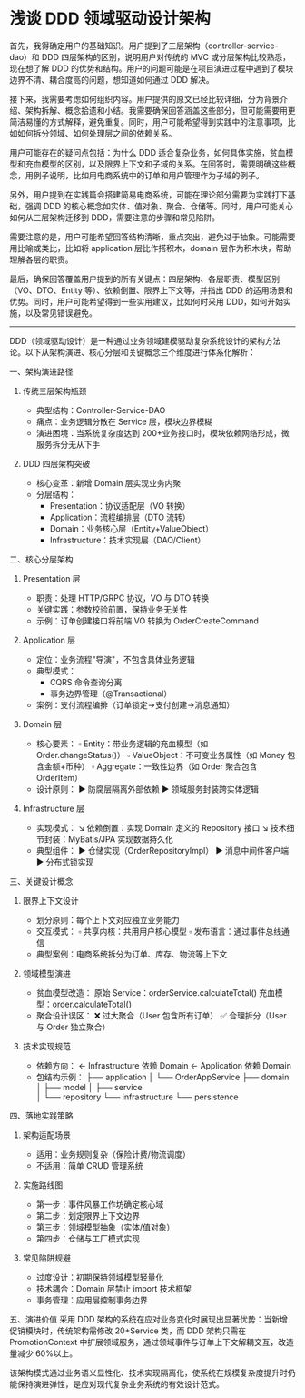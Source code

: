 # 浅谈 DDD 领域驱动设计架构

首先，我得确定用户的基础知识。用户提到了三层架构（controller-service-dao）和 DDD 四层架构的区别，说明用户对传统的 MVC 或分层架构比较熟悉，现在想了解 DDD 的优势和结构。用户的问题可能是在项目演进过程中遇到了模块边界不清、耦合度高的问题，想知道如何通过 DDD 解决。

接下来，我需要考虑如何组织内容。用户提供的原文已经比较详细，分为背景介绍、架构拆解、概念拾遗和小结。我需要确保回答涵盖这些部分，但可能需要用更简洁易懂的方式解释，避免重复。同时，用户可能希望得到实践中的注意事项，比如如何拆分领域、如何处理层之间的依赖关系。

用户可能存在的疑问点包括：为什么 DDD 适合复杂业务，如何具体实施，贫血模型和充血模型的区别，以及限界上下文和子域的关系。在回答时，需要明确这些概念，用例子说明，比如用电商系统中的订单和用户管理作为子域的例子。

另外，用户提到在实践篇会搭建简易电商系统，可能在理论部分需要为实践打下基础，强调 DDD 的核心概念如实体、值对象、聚合、仓储等。同时，用户可能关心如何从三层架构迁移到 DDD，需要注意的步骤和常见陷阱。

需要注意的是，用户可能希望回答结构清晰，重点突出，避免过于抽象。可能需要用比喻或类比，比如将 application 层比作搭积木，domain 层作为积木块，帮助理解各层的职责。

最后，确保回答覆盖用户提到的所有关键点：四层架构、各层职责、模型区别（VO、DTO、Entity 等）、依赖倒置、限界上下文等，并指出 DDD 的适用场景和优势。同时，用户可能希望得到一些实用建议，比如何时采用 DDD，如何开始实施，以及常见错误避免。

---

DDD（领域驱动设计）是一种通过业务领域建模驱动复杂系统设计的架构方法论。以下从架构演进、核心分层和关键概念三个维度进行体系化解析：

一、架构演进路径

1. 传统三层架构瓶颈

   - 典型结构：Controller-Service-DAO
   - 痛点：业务逻辑分散在 Service 层，模块边界模糊
   - 演进困境：当系统复杂度达到 200+业务接口时，模块依赖网络形成，微服务拆分无从下手

2. DDD 四层架构突破
   - 核心变革：新增 Domain 层实现业务内聚
   - 分层结构：
     - Presentation：协议适配层（VO 转换）
     - Application：流程编排层（DTO 流转）
     - Domain：业务核心层（Entity+ValueObject）
     - Infrastructure：技术实现层（DAO/Client）

二、核心分层架构

1. Presentation 层

   - 职责：处理 HTTP/GRPC 协议，VO 与 DTO 转换
   - 关键实践：参数校验前置，保持业务无关性
   - 示例：订单创建接口将前端 VO 转换为 OrderCreateCommand

2. Application 层

   - 定位：业务流程"导演"，不包含具体业务逻辑
   - 典型模式：
     - CQRS 命令查询分离
     - 事务边界管理（@Transactional）
   - 案例：支付流程编排（订单锁定->支付创建->消息通知）

3. Domain 层

   - 核心要素：
     ▫ Entity：带业务逻辑的充血模型（如 Order.changeStatus()）
     ▫ ValueObject：不可变业务属性（如 Money 包含金额+币种）
     ▫ Aggregate：一致性边界（如 Order 聚合包含 OrderItem）
   - 设计原则：
     ▶ 防腐层隔离外部依赖
     ▶ 领域服务封装跨实体逻辑

4. Infrastructure 层
   - 实现模式：
     ↘ 依赖倒置：实现 Domain 定义的 Repository 接口
     ↘ 技术细节封装：MyBatis/JPA 实现数据持久化
   - 典型组件：
     ▶ 仓储实现（OrderRepositoryImpl）
     ▶ 消息中间件客户端
     ▶ 分布式锁实现

三、关键设计概念

1. 限界上下文设计

   - 划分原则：每个上下文对应独立业务能力
   - 交互模式：
     ▫ 共享内核：共用用户核心模型
     ▫ 发布语言：通过事件总线通信
   - 典型案例：电商系统拆分为订单、库存、物流等上下文

2. 领域模型演进

   - 贫血模型改造：
     原始 Service：orderService.calculateTotal()
     充血模型：order.calculateTotal()
   - 聚合设计误区：
     ❌ 过大聚合（User 包含所有订单）
     ✅ 合理拆分（User 与 Order 独立聚合）

3. 技术实现规范
   - 依赖方向：
     ← Infrastructure 依赖 Domain
     ← Application 依赖 Domain
   - 包结构示例：
     ├── application
     │ └── OrderAppService
     ├── domain
     │ ├── model
     │ ├── service  
     │ └── repository
     └── infrastructure
     └── persistence

四、落地实践策略

1. 架构适配场景

   - 适用：业务规则复杂（保险计费/物流调度）
   - 不适用：简单 CRUD 管理系统

2. 实施路线图

   - 第一步：事件风暴工作坊确定核心域
   - 第二步：划定限界上下文边界
   - 第三步：领域模型抽象（实体/值对象）
   - 第四步：仓储与工厂模式实现

3. 常见陷阱规避
   - 过度设计：初期保持领域模型轻量化
   - 技术耦合：Domain 层禁止 import 技术框架
   - 事务管理：应用层控制事务边界

五、演进价值
采用 DDD 架构的系统在应对业务变化时展现出显著优势：当新增促销模块时，传统架构需修改 20+Service 类，而 DDD 架构只需在 PromotionContext 中扩展领域服务，通过领域事件与订单上下文解耦交互，改造量减少 60%以上。

该架构模式通过业务语义显性化、技术实现隔离化，使系统在规模复杂度提升时仍能保持演进弹性，是应对现代复杂业务系统的有效设计范式。
